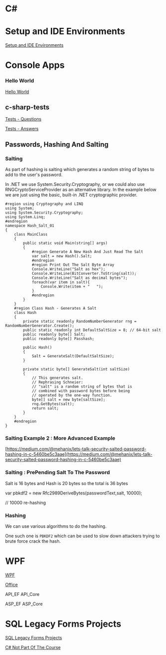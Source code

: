 # C#

# Setup and IDE Environments

[Setup and IDE Environments](C/Setup%20and%20IDE%20Environments.md)

# Console Apps

### Hello World

[Hello World ](C/Hello%20World.md)

## c-sharp-tests

[Tests - Questions](C/Tests%20Questions.md)

[Tests - Answers](C/Tests%20Answers.md)

## Passwords, Hashing And Salting

### Salting

As part of hashing is salting which generates a random string of bytes to add to the user's password.

In .NET we use System.Security.Cryptography, or we could also use RNGCryptoServiceProvider as an alternative library.  In the example below we are just using the basic, built-in .NET cryptographic provider.

    #region using Cryptography and LINQ
    using System;
    using System.Security.Cryptography;
    using System.Linq;
    #endregion
    namespace Hash_Salt_01
    {
        class MainClass
        {
            public static void Main(string[] args)
            {
                #region Generate A New Hash And Just Read The Salt
                var salt = new Hash().Salt;
                #endregion
                #region Print Out The Salt Byte Array
                Console.WriteLine("Salt as hex");  
                Console.WriteLine(BitConverter.ToString(salt));
                Console.WriteLine("Salt as decimal bytes");
                foreach(var item in salt){
                    Console.Write(item + "   ");
                }
                #endregion
            }
        }
        #region Class Hash - Generates A Salt
        class Hash
        {
            private static readonly RandomNumberGenerator rng = RandomNumberGenerator.Create();
            public static readonly int DefaultSaltSize = 8; // 64-bit salt
            public readonly byte[] Salt;
            public readonly byte[] Passhash;
    
            public Hash()
            {
                Salt = GenerateSalt(DefaultSaltSize);
            }
    
            private static byte[] GenerateSalt(int saltSize)
            {
                // This generates salt.
                // Rephrasing Schneier:
                // "salt" is a random string of bytes that is
                // combined with password bytes before being
                // operated by the one-way function.
                byte[] salt = new byte[saltSize];
                rng.GetBytes(salt);
                return salt;
            }
        }
        #endregion
    }

### Salting Example 2 : More Advanced Example

[https://medium.com/@mehanix/lets-talk-security-salted-password-hashing-in-c-5460be5c3aae](https://medium.com/@mehanix/lets-talk-security-salted-password-hashing-in-c-5460be5c3aae) 

### Salting : PrePending Salt To The Password

Salt is 16 bytes and Hash is 20 bytes so the total is 36 bytes

var pbkdf2 = new Rfc2989DeriveBytes(passwordText,salt, 10000);

// 10000 re-hashing

### Hashing

We can use various algorithms to do the hashing.

One such one is `PBKDF2` which can be used to slow down attackers trying to brute force crack the hash.

# WPF

[WPF](C/WPF.md)

[Office](C/Office.md)

API_EF
API_Core

ASP_EF
ASP_Core

# SQL Legacy Forms Projects

[SQL Legacy Forms Projects](C/SQL%20Legacy%20Forms%20Projects.md)

[C# Not Part Of The Course](C/C%20Not%20Part%20Of%20The%20Course.md)